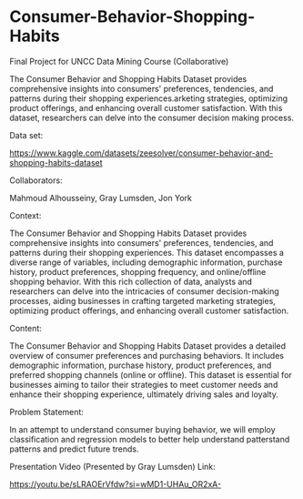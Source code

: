 # Consumer-Behavior-Shopping-Habits
Final Project for UNCC Data Mining Course (Collaborative)

The Consumer Behavior and Shopping Habits Dataset provides comprehensive insights into consumers' preferences, tendencies, and patterns during their shopping experiences.arketing strategies, optimizing product offerings, and enhancing overall customer satisfaction. With this dataset, researchers can delve into the consumer decision making process.

Data set:

https://www.kaggle.com/datasets/zeesolver/consumer-behavior-and-shopping-habits-dataset

Collaborators:

Mahmoud Alhousseiny, Gray Lumsden, Jon York

Context:

The Consumer Behavior and Shopping Habits Dataset provides comprehensive insights into consumers' preferences, tendencies, and patterns during their shopping experiences. This dataset encompasses a diverse range of variables, including demographic information, purchase history, product preferences, shopping frequency, and online/offline shopping behavior. With this rich collection of data, analysts and researchers can delve into the intricacies of consumer decision-making processes, aiding businesses in crafting targeted marketing strategies, optimizing product offerings, and enhancing overall customer satisfaction.

Content:

The Consumer Behavior and Shopping Habits Dataset provides a detailed overview of consumer preferences and purchasing behaviors. It includes demographic information, purchase history, product preferences, and preferred shopping channels (online or offline). This dataset is essential for businesses aiming to tailor their strategies to meet customer needs and enhance their shopping experience, ultimately driving sales and loyalty.

Problem Statement:

In an attempt to understand consumer buying behavior, we will employ classification and regression models to better help understand patterstand patterns and predict future trends.

Presentation Video (Presented by Gray Lumsden) Link:

https://youtu.be/sLRAOErVfdw?si=wMD1-UHAu_OR2xA-
